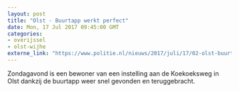 ```yaml
---
layout: post
title: "Olst - Buurtapp werkt perfect"
date: Mon, 17 Jul 2017 09:45:00 GMT
categories: 
- overijssel 
- olst-wijhe 
externe_link: "https://www.politie.nl/nieuws/2017/juli/17/02-olst-buurtapp-werkt-perfect.html"
---
```


Zondagavond is een bewoner van een instelling aan de Koekoeksweg  in Olst dankzij de buurtapp weer snel gevonden en teruggebracht.
